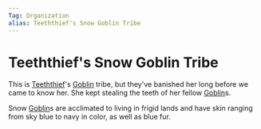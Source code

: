 ```yaml
---
Tag: Organization
alias: Teeththief's Snow Goblin Tribe
---
```

# Teeththief's Snow Goblin Tribe
This is [Teeththief](questforthefrozenflame/docs/Backstory/NPCs/People/Broken-Tusk/Party-Members/Teeththief.md)'s [Goblin](questforthefrozenflame/docs/Backstory/Notions/Races/Goblin.md) tribe, but they've banished her long before we came to know her. She kept stealing the teeth of her fellow [Goblin](questforthefrozenflame/docs/Backstory/Notions/Races/Goblin.md)s. 

Snow [Goblin](questforthefrozenflame/docs/Backstory/Notions/Races/Goblin.md)s are acclimated to living in frigid lands and have skin ranging from sky blue to navy in color, as well as blue fur. 